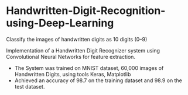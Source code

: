 # Handwritten-Digit-Recognition-using-Deep-Learning
Classify the images of handwritten digits as 10 digits (0–9)

Implementation of a Handwritten Digit Recognizer system using Convolutional Neural Networks for
feature extraction.
- The System was trained on MNIST dataset, 60,000 images of Handwritten Digits, using tools Keras,
Matplotlib
- Achieved an accuracy of 98.7 on the training dataset and 98.9 on the test dataset.
